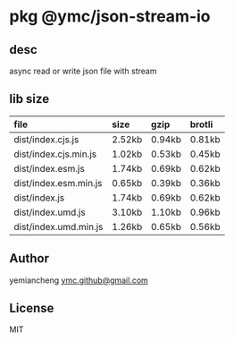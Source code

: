 # pkg @ymc/json-stream-io

## desc
async read or write json file with stream

## lib size  
file | size | gzip | brotli
:---- | :---- | :---- | :----
dist/index.cjs.js | 2.52kb | 0.94kb | 0.81kb
dist/index.cjs.min.js | 1.02kb | 0.53kb | 0.45kb
dist/index.esm.js | 1.74kb | 0.69kb | 0.62kb
dist/index.esm.min.js | 0.65kb | 0.39kb | 0.36kb
dist/index.js | 1.74kb | 0.69kb | 0.62kb
dist/index.umd.js | 3.10kb | 1.10kb | 0.96kb
dist/index.umd.min.js | 1.26kb | 0.65kb | 0.56kb

## Author
yemiancheng <ymc.github@gmail.com>

## License
MIT